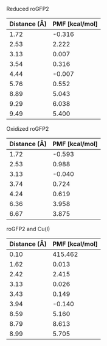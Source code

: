 Reduced roGFP2

| Distance (Å) | PMF [kcal/mol] |
|-----------|-----------|
| 1.72 | -0.316 |
| 2.53 | 2.222 |
| 3.13 | 0.007 |
| 3.54 | 0.316 |
| 4.44 | -0.007 |
| 5.76 | 0.552 |
| 8.89 | 5.043 |
| 9.29 | 6.038 |
| 9.49 | 5.400 |

Oxidized roGFP2

| Distance (Å) | PMF [kcal/mol] |
|-----------|-----------|
| 1.72 | -0.593 |
| 2.53 | 0.988 |
| 3.13 | -0.040 |
| 3.74 | 0.724 |
| 4.24 | 0.619 |
| 6.36 | 3.958 |
| 6.67 | 3.875 |

roGFP2 and Cu(I)

| Distance (Å) | PMF [kcal/mol] |
|-----------|-----------|
| 0.10 | 415.462 |
| 1.62 | 0.013 |
| 2.42 | 2.415 |
| 3.13 | 0.026 |
| 3.43 | 0.149 |
| 3.94 | -0.140 |
| 8.59 | 5.160 |
| 8.79 | 8.613 |
| 8.99 | 5.705 |
